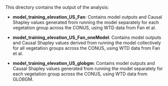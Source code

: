 This directory contains the output of the analysis:

* **model_training_elevation_US_Fan**: Contains model outputs and Causal Shapley values generated from running the model separately for each vegetation group across the CONUS, using WTD data from Fan et al.

* **model_training_elevation_US_Fan_oneModel**: Contains model outputs and Causal Shapley values derived from running the model collectively for all vegetation groups across the CONUS, using WTD data from Fan et al.

* **model_training_elevation_US_globgm**: Contains model outputs and Causal Shapley values generated from running the model separately for each vegetation group across the CONUS, using WTD data from GLOBGM.
